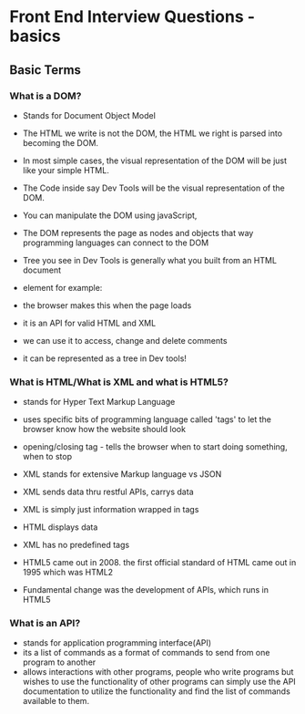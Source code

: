 # Front End Interview Questions -  basics

## Basic Terms

### What is a DOM?

- Stands for Document Object Model
- The HTML we write is not the DOM, the HTML we right is parsed into becoming the DOM.
- In most simple cases, the visual representation of the DOM will be just like your simple HTML.
- The Code inside say Dev Tools will be the visual representation of the DOM.
- You can manipulate the DOM using javaScript,
- The DOM represents the page as nodes and objects that way programming languages can connect to the DOM
- Tree you see in Dev Tools is generally what you built from an HTML document

- element for example: <tag> </tag>
- the browser makes this when the page loads
- it is an API for valid HTML and XML
- we can use it to access, change and delete comments
- it can be represented as a tree in Dev tools!


### What is HTML/What is XML and what is HTML5?

- stands for Hyper Text Markup Language
- uses specific bits of programming language called 'tags' to let the browser know how the website should look
- opening/closing tag - tells the browser when to start doing something, when to stop
- XML stands for extensive Markup language vs JSON
- XML sends data thru restful APIs, carrys data
- XML is simply just information wrapped in tags
- HTML displays data
- XML has no predefined tags

- HTML5 came out in 2008. the first official standard of HTML came out in 1995 which was HTML2
- Fundamental change was the development of APIs, which runs in HTML5

### What is an API?
- stands for application programming interface(API)
- its a list of commands as a format of commands to send from one program to another
- allows interactions with other programs, people who write programs but wishes to use the functionality of other programs can simply use the API documentation to utilize the functionality and find the list of commands available to them.  
